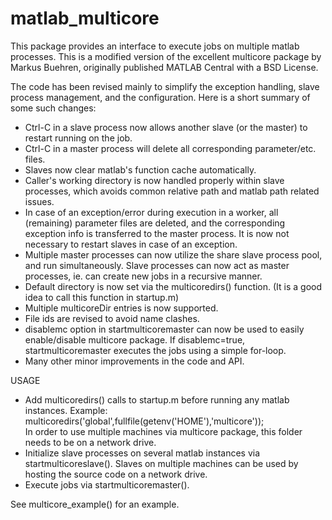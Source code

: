 matlab_multicore
================

This package provides an interface to execute jobs on multiple matlab processes. This is a modified version of the excellent multicore package by Markus Buehren, originally published MATLAB Central with a BSD License.

The code has been revised mainly to simplify the exception handling, slave process management, and the configuration. Here is a short summary of some such changes:
* Ctrl-C in a slave process now allows another slave (or the master) to restart running on the job.
* Ctrl-C in a master process will delete all corresponding parameter/etc. files.
* Slaves now clear matlab's function cache automatically.
* Caller's working directory is now handled properly within slave processes, which avoids common relative path and matlab path related issues.
* In case of an exception/error during execution in a worker, all (remaining) parameter files are deleted, and the corresponding exception info is transferred to the master process. It is now not necessary to restart slaves in case of an exception.
* Multiple master processes can now utilize the share slave process pool, and run simultaneously. Slave processes can now act as master processes, ie. can create new jobs in a recursive manner.
* Default directory is now set via the multicoredirs() function. (It is a good idea to call this function in startup.m)
* Multiple multicoreDir entries is now supported.
* File ids are revised to avoid name clashes.
* disablemc option in startmulticoremaster can now be used to easily enable/disable multicore package. If
  disablemc=true, startmulticoremaster executes the jobs using a simple for-loop.
* Many other minor improvements in the code and API.

USAGE 

* Add multicoredirs() calls to startup.m before running any matlab instances.
  Example: multicoredirs('global',fullfile(getenv('HOME'),'multicore'));  
  In order to use multiple machines via multicore package, this folder needs to be on a network drive.
* Initialize slave processes on several matlab instances via startmulticoreslave(). Slaves on multiple machines can be used by hosting the source code on a network drive.
* Execute jobs via startmulticoremaster().

See multicore_example() for an example.



